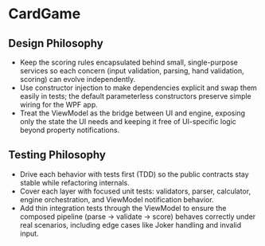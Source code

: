 # CardGame

## Design Philosophy
- Keep the scoring rules encapsulated behind small, single-purpose services so each concern (input validation, parsing, hand validation, scoring) can evolve independently.
- Use constructor injection to make dependencies explicit and swap them easily in tests; the default parameterless constructors preserve simple wiring for the WPF app.
- Treat the ViewModel as the bridge between UI and engine, exposing only the state the UI needs and keeping it free of UI-specific logic beyond property notifications.

## Testing Philosophy
- Drive each behavior with tests first (TDD) so the public contracts stay stable while refactoring internals.
- Cover each layer with focused unit tests: validators, parser, calculator, engine orchestration, and ViewModel notification behavior.
- Add thin integration tests through the ViewModel to ensure the composed pipeline (parse → validate → score) behaves correctly under real scenarios, including edge cases like Joker handling and invalid input.